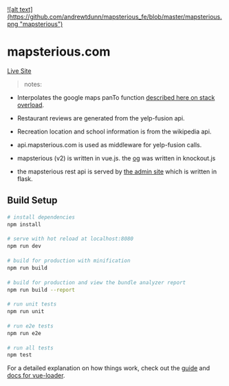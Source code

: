 <a href="http://www.mapsterious.com" target="blank">
![alt text](https://github.com/andrewtdunn/mapsterious_fe/blob/master/mapsterious.png "mapsterious")
</a>

# mapsterious.com

<a href="http://www.mapsterious.com" target="blank">Live Site</a>

> notes:

- Interpolates the google maps panTo function <a href="http://stackoverflow.com/questions/9335150/slow-down-google-panto-function/31203045" target="blank">described here on stack overload</a>.

- Restaurant reviews are generated from the yelp-fusion api.

- Recreation location and school information is from the wikipedia api.

- api.mapsterious.com is used as middleware for yelp-fusion calls.

- mapsterious (v2) is written in vue.js. the <a href="https://github.com/andrewtdunn/fortGreeneMap" target="blank">og</a> was written in knockout.js

- the mapsterious rest api is served by <a href="https://github.com/andrewtdunn/mapsterious_be" target="blank">the admin site</a> which is written in flask.




## Build Setup

``` bash
# install dependencies
npm install

# serve with hot reload at localhost:8080
npm run dev

# build for production with minification
npm run build

# build for production and view the bundle analyzer report
npm run build --report

# run unit tests
npm run unit

# run e2e tests
npm run e2e

# run all tests
npm test
```

For a detailed explanation on how things work, check out the [guide](http://vuejs-templates.github.io/webpack/) and [docs for vue-loader](http://vuejs.github.io/vue-loader).
